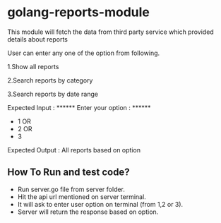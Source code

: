 # golang-reports-module

This module will fetch the data from third party service which provided details about reports
  
  User can enter any one of the option from following.
  
   1.Show all reports
   
   2.Search reports by category
   
   3.Search reports by date range

 Expected Input :
 ****** Enter your option : ******
 * 1  OR
 * 2 OR
 * 3

 Expected Output : All reports based on option
 
 ## How To Run and test code?
 
 - Run server.go file from server folder.
 - Hit the api url mentioned on server terminal.
 - It will ask to enter user option on terminal (from 1,2 or 3).
 - Server will return the response based on option.
 
